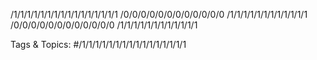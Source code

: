 /1/1/1/1/1/1/1/1/1/1/1/1/1/1/1/1
/0/0/0/0/0/0/0/0/0/0/0/0
/1/1/1/1/1/1/1/1/1/1/1/1
/0/0/0/0/0/0/0/0/0/0/0/0
/1/1/1/1/1/1/1/1/1/1/1/1

   Tags & Topics:
   #/1/1/1/1/1/1/1/1/1/1/1/1/1/1/1/1